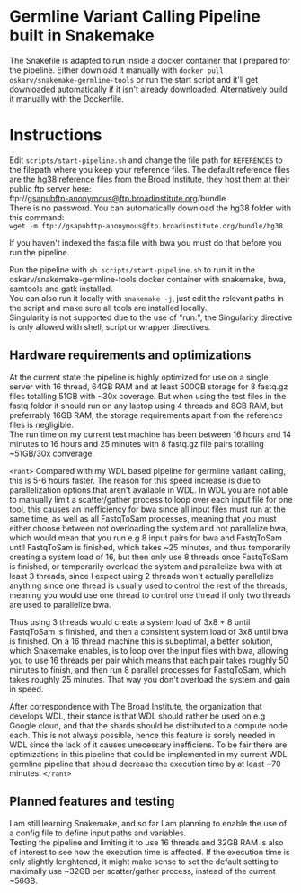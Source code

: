 # Germline Variant Calling Pipeline built in Snakemake  

The Snakefile is adapted to run inside a docker container that I prepared for the pipeline. Either download it manually with `docker pull oskarv/snakemake-germline-tools`
or run the start script and it'll get downloaded automatically if it isn't already downloaded. Alternatively build it manually with the Dockerfile.  

# Instructions  
Edit `scripts/start-pipeline.sh` and change the file path for `REFERENCES` to the filepath where you keep your reference files. The default reference files 
are the hg38 reference files from the Broad Institute, they host them at their public ftp server here:  
ftp://gsapubftp-anonymous@ftp.broadinstitute.org/bundle  
There is no password. You can automatically download the hg38 folder with this command:  
`wget -m ftp://gsapubftp-anonymous@ftp.broadinstitute.org/bundle/hg38`  

If you haven't indexed the fasta file with bwa you must do that before you run the pipeline.  

Run the pipeline with `sh scripts/start-pipeline.sh` to run it in the oskarv/snakemake-germline-tools docker container with snakemake, bwa, samtools and 
gatk installed.  
You can also run it locally with `snakemake -j`, just edit the relevant paths in the script and make sure all tools are installed locally.  
Singularity is not supported due to the use of "run:", the Singularity directive is only allowed with shell, script or wrapper directives.

## Hardware requirements and optimizations  
At the current state the pipeline is highly optimized for use on a single server with 16 thread, 64GB RAM and at least 500GB storage for 8 fastq.gz files totalling 51GB
with ~30x coverage. But when using the test files in the fastq folder it should run on any laptop using 4 threads and 8GB RAM, but preferrably 16GB RAM, the storage requirements apart from the reference files is negligible.  
The run time on my current test machine has been between 16 hours and 14 minutes to 16 hours and 25 minutes with 8 fastq.gz file pairs totalling ~51GB/30x converage.  

`<rant>` Compared with my WDL 
based pipeline for germline variant calling, this is 5-6 hours faster. The reason for this speed increase is due to parallelization options that aren't
available in WDL. In WDL you are not able to manually limit a scatter/gather process to loop over each input file for one tool, this causes an inefficiency
for bwa since all input files must run at the same time, as well as all FastqToSam processes, meaning that you must either choose between not overloading 
the system and not parallelize bwa, which would mean that you run e.g 8 input pairs for bwa and FastqToSam until FastqToSam is finished, which takes ~25 
minutes, and thus temporarily creating a system load of 16, but then only use 8 threads once FastqToSam is finished, or temporarily overload the system 
and parallelize bwa with at least 3 threads, since I expect using 2 threads won't actually parallelize anything since one thread is usually used to control
the rest of the threads, meaning you would use one thread to control one thread if only two threads are used to parallelize bwa.  

Thus using 3 threads would
create a system load of 3x8 + 8 until FastqToSam is finished, and then a consistent system load of 3x8 until bwa is finished. On a 16 thread machine this 
is suboptimal, a better solution, which Snakemake enables, is to loop over the input files with bwa, allowing you to use 16 threads per pair which means 
that each pair takes roughly 50 minutes to finish, and then run 8 parallel processes for FastqToSam, which takes roughly 25 minutes. That way you don't 
overload the system and gain in speed.  

After correspondence with The Broad Institute, the organization that develops WDL, their stance is that WDL should
 rather be used on e.g Google cloud, and that the shards should be distributed to a compute node each. This is not always possible, hence this feature is
 sorely needed in WDL since the lack of it causes unecessary inefficiens. To be fair there are optimizations in this pipeline that could be implemented
in my current WDL germline pipeline that should decrease the execution time by at least ~70 minutes. `</rant>`

## Planned features and testing  
I am still learning Snakemake, and so far I am planning to enable the use of a config file to define input paths and variables.  
Testing the pipeline and limiting it to use 16 threads and 32GB RAM is also of interest to see how the execution time is affected. If the execution time 
is only slightly lenghtened, it might make sense to set the default setting to maximally use ~32GB per scatter/gather process, instead of the current ~56GB.
